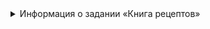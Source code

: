 <details>

<summary> Информация о задании «Книга рецептов» </summary>


Разработать проект `«Книга рецептов»` в виде веб-сайта, используя фреймворк **Django 3**.


В панели управления (/admin) пользователь должен иметь возможность ввести:

1. список ингредиентов для рецепта;
2. добавить текст и название рецепта.


В публичной части сайта пользователь должен иметь возможность просмотра введенных рецептов с выводом ингредиентов с возможностью фильтрации по ингредиентам и названию рецепта. Нужно учесть, что один ингредиент может встречаться в нескольких рецептах.


Для дизайна веб-сайта можно использовать стандартные шаблоны Bootstrap.



Необходимо разработать схему базы данных, описав соответствующие модели для таблиц. Таким образом, схема базы данных должна быть приведена к третьей нормальной форме (3НФ).



При первом запуске проекта база данных должна наполниться данными благодаря миграции и добавлению фикстур.



Проект должен быть упакован в Docker (иметь Dockerfile и docker-compose.yml).

Необходимо опубликовать проект на GitHub и оформить Readme.md с описанием и инструкцией по запуску.



**Для разработки проекта использовать:**

1) СУБД PostgreSQL 14

2) Фреймворк Django 3.2.8

СУБД и веб-приложение должны запускаться в отдельных Docker-контейнерах.

</details>